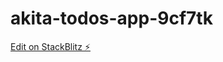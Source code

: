 # akita-todos-app-9cf7tk

[Edit on StackBlitz ⚡️](https://stackblitz.com/edit/akita-todos-app-9cf7tk)